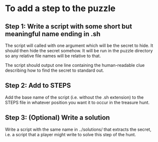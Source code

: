 # To add a step to the puzzle

## Step 1: Write a script with some short but meaningful name ending in .sh

The script will called with one argument which will be the secret to hide. It
should then hide the secret somehow. It will be run in the puzzle directory so
any relative file names will be relative to that.

The script should output one line containing the human-readable clue describing
how to find the secret to standard out.

## Step 2: Add to STEPS

Add the base name of the script (i.e. without the .sh extension) to the STEPS
file in whatever position you want it to occur in the treasure hunt.

## Step 3: (Optional) Write a solution

Write a script with the same name in ../solutions/ that extracts the secret,
i.e. a script that a player might write to solve this step of the hunt.
